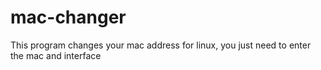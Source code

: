 # mac-changer
This program changes your mac address for linux, you just need to enter the mac and interface
